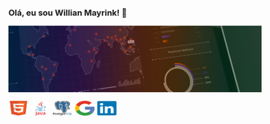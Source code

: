 ### Olá, eu sou Willian Mayrink! 👋

<img align="center" alt="Will-HTML" src="https://github.com/willmayrink/willmayrink/blob/f08038034d3fe96d068e41adb0c39c2b48bbeeca/24_-_Power_BI-2-1536x404.png">


<div style="display: inline_block"><br>
  <img align="center" alt="Will-HTML" height="30" width="40" src="https://raw.githubusercontent.com/devicons/devicon/master/icons/html5/html5-original.svg">
  <img align="center" alt="Will-Java" height="30" width="40" src="https://raw.githubusercontent.com/devicons/devicon/master/icons/java/java-original-wordmark.svg">
  <img align="center" alt="Will-PostgreSQL" height="30" width="40" src="https://raw.githubusercontent.com/devicons/devicon/master/icons/postgresql/postgresql-original-wordmark.svg">
  <img align="center" alt="Will-Google" height="30" width="40" src="https://raw.githubusercontent.com/devicons/devicon/master/icons/google/google-original.svg">
  <a href="https://linkedin.com/in/willian-mayrink-9a2235246" target="_blank"><img align="center" alt="Will-Linkedin" height="30" width="40" src="https://raw.githubusercontent.com/devicons/devicon/master/icons/linkedin/linkedin-original.svg">
</div>


